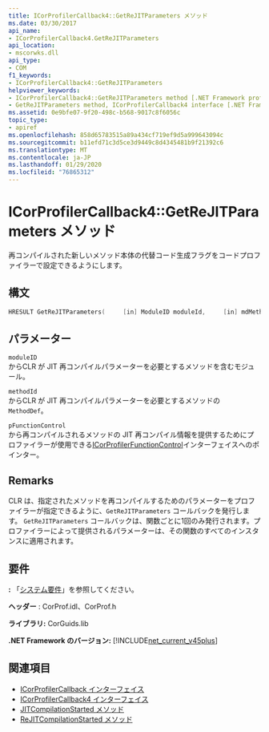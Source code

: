 ```yaml
---
title: ICorProfilerCallback4::GetReJITParameters メソッド
ms.date: 03/30/2017
api_name:
- ICorProfilerCallback4.GetReJITParameters
api_location:
- mscorwks.dll
api_type:
- COM
f1_keywords:
- ICorProfilerCallback4::GetReJITParameters
helpviewer_keywords:
- ICorProfilerCallback4::GetReJITParameters method [.NET Framework profiling]
- GetReJITParameters method, ICorProfilerCallback4 interface [.NET Framework profiling]
ms.assetid: 0e9bfe07-9f20-498c-b568-9017c8f6056c
topic_type:
- apiref
ms.openlocfilehash: 858d65783515a89a434cf719ef9d5a999643094c
ms.sourcegitcommit: b11efd71c3d5ce3d9449c8d4345481b9f21392c6
ms.translationtype: MT
ms.contentlocale: ja-JP
ms.lasthandoff: 01/29/2020
ms.locfileid: "76865312"
---
```

# <a name="icorprofilercallback4getrejitparameters-method"></a>ICorProfilerCallback4::GetReJITParameters メソッド
再コンパイルされた新しいメソッド本体の代替コード生成フラグをコードプロファイラーで設定できるようにします。  
  
## <a name="syntax"></a>構文  
  
```cpp  
HRESULT GetReJITParameters(     [in] ModuleID moduleId,     [in] mdMethodDef methodId,     [in] ICorProfilerFunctionControl *pFunctionControl);  
```  
  
## <a name="parameters"></a>パラメーター  
 `moduleID`  
 からCLR が JIT 再コンパイルパラメーターを必要とするメソッドを含むモジュール。  
  
 `methodId`  
 からCLR が JIT 再コンパイルパラメーターを必要とするメソッドの `MethodDef`。  
  
 `pFunctionControl`  
 から再コンパイルされるメソッドの JIT 再コンパイル情報を提供するためにプロファイラーが使用できる[ICorProfilerFunctionControl](icorprofilerfunctioncontrol-interface.md)インターフェイスへのポインター。  
  
## <a name="remarks"></a>Remarks  
 CLR は、指定されたメソッドを再コンパイルするためのパラメーターをプロファイラーが指定できるように、`GetReJITParameters` コールバックを発行します。 `GetReJITParameters` コールバックは、関数ごとに1回のみ発行されます。プロファイラーによって提供されるパラメーターは、その関数のすべてのインスタンスに適用されます。  
  
## <a name="requirements"></a>要件  
 **:** 「[システム要件](../../../../docs/framework/get-started/system-requirements.md)」を参照してください。  
  
 **ヘッダー** : CorProf.idl、CorProf.h  
  
 **ライブラリ:** CorGuids.lib  
  
 **.NET Framework のバージョン:** [!INCLUDE[net_current_v45plus](../../../../includes/net-current-v45plus-md.md)]  
  
## <a name="see-also"></a>関連項目

- [ICorProfilerCallback インターフェイス](icorprofilercallback-interface.md)
- [ICorProfilerCallback4 インターフェイス](icorprofilercallback4-interface.md)
- [JITCompilationStarted メソッド](icorprofilercallback-jitcompilationstarted-method.md)
- [ReJITCompilationStarted メソッド](icorprofilercallback4-rejitcompilationstarted-method.md)
